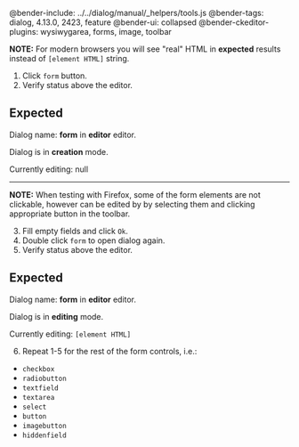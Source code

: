 @bender-include: ../../dialog/manual/_helpers/tools.js
@bender-tags: dialog, 4.13.0, 2423, feature
@bender-ui: collapsed
@bender-ckeditor-plugins: wysiwygarea, forms, image, toolbar

**NOTE:** For modern browsers you will see "real" HTML in **expected** results instead of `[element HTML]` string.

1. Click `form` button.
2. Verify status above the editor.

## Expected

Dialog name: **form** in **editor** editor.

Dialog is in **creation** mode.

Currently editing: null

---

**NOTE:** When testing with Firefox, some of the form elements are not clickable, however can be edited by by selecting them and clicking appropriate button in the toolbar.

3. Fill empty fields and click `Ok`.
4. Double click `form` to open dialog again.
5. Verify status above the editor.

## Expected

Dialog name: **form** in **editor** editor.

Dialog is in **editing** mode.

Currently editing: `[element HTML]`

6. Repeat 1-5 for the rest of the form controls, i.e.:


* `checkbox`
* `radiobutton`
* `textfield`
* `textarea`
* `select`
* `button`
* `imagebutton`
* `hiddenfield`
